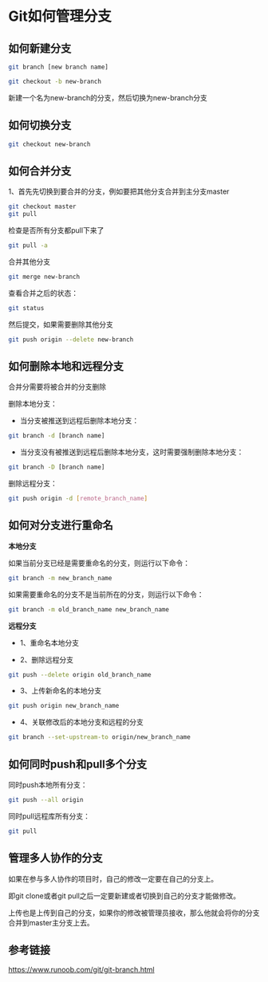# Git如何管理分支

## 如何新建分支

```bash
git branch [new branch name]
```

```bash
git checkout -b new-branch
```

新建一个名为new-branch的分支，然后切换为new-branch分支

## 如何切换分支

```bash
git checkout new-branch
```

## 如何合并分支

1、首先先切换到要合并的分支，例如要把其他分支合并到主分支master

```bash
git checkout master
git pull
```

检查是否所有分支都pull下来了

```bash
git pull -a
```

合并其他分支
```bash
git merge new-branch
```

查看合并之后的状态：
```bash
git status
```

然后提交，如果需要删除其他分支
```bash
git push origin --delete new-branch
```

## 如何删除本地和远程分支

合并分需要将被合并的分支删除

删除本地分支：

* 当分支被推送到远程后删除本地分支：
```bash
git branch -d [branch name]
```

* 当分支没有被推送到远程后删除本地分支，这时需要强制删除本地分支：
```bash
git branch -D [branch name]
```

删除远程分支：

```bash
git push origin -d [remote_branch_name]
```

## 如何对分支进行重命名

**本地分支**

如果当前分支已经是需要重命名的分支，则运行以下命令：
```bash
git branch -m new_branch_name
```

如果需要重命名的分支不是当前所在的分支，则运行以下命令：

```bash
git branch -m old_branch_name new_branch_name
```

**远程分支**

* 1、重命名本地分支

* 2、删除远程分支

```bash
git push --delete origin old_branch_name
```

* 3、上传新命名的本地分支

```bash
git push origin new_branch_name
```

* 4、关联修改后的本地分支和远程的分支

```bash
git branch --set-upstream-to origin/new_branch_name
```

## 如何同时push和pull多个分支

同时push本地所有分支：

```bash
git push --all origin
```

同时pull远程库所有分支：

```bash
git pull
```

## 管理多人协作的分支

如果在参与多人协作的项目时，自己的修改一定要在自己的分支上。

即git clone或者git pull之后一定要新建或者切换到自己的分支才能做修改。

上传也是上传到自己的分支，如果你的修改被管理员接收，那么他就会将你的分支合并到master主分支上去。

## 参考链接

https://www.runoob.com/git/git-branch.html
